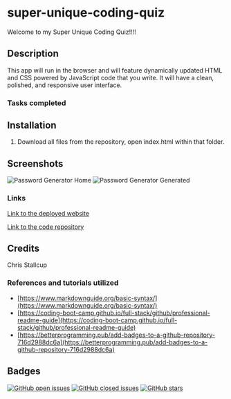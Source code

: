 # **super-unique-coding-quiz**

Welcome to my Super Unique Coding Quiz!!!!

## Description

This app will run in the browser and will feature dynamically updated HTML and CSS powered by JavaScript code that you write. It will have a clean, polished, and responsive user interface. 

### **Tasks completed**



## Installation

1. Download all files from the repository, open index.html within that folder.



## Screenshots

![Password Generator Home](home.png)
![Password Generator Generated](generated.png)

### **Links**

[Link to the deployed website](https://mrtofuuu.github.io/super-unique-coding-quiz/)

[Link to the code repository](https://github.com/MrTofuuu/super-unique-coding-quiz)


## Credits
Chris Stallcup


### References and tutorials utilized
* [https://www.markdownguide.org/basic-syntax/](https://www.markdownguide.org/basic-syntax/)
* [https://coding-boot-camp.github.io/full-stack/github/professional-readme-guide](https://coding-boot-camp.github.io/full-stack/github/professional-readme-guide)
* [https://betterprogramming.pub/add-badges-to-a-github-repository-716d2988dc6a](https://betterprogramming.pub/add-badges-to-a-github-repository-716d2988dc6a)

## Badges

[![GitHub open issues](https://img.shields.io/github/issues/MrTofuuu/super-unique-coding-quiz?style=for-the-badge)](https://github.com/MrTofuuu/super-unique-coding-quiz/issues)
[![GitHub closed issues](https://img.shields.io/github/issues-closed/MrTofuuu/super-unique-coding-quiz?style=for-the-badge)](https://img.shields.io/github/issues-closed/MrTofuuu/super-unique-coding-quiz?style=for-the-badge)
[![GitHub stars](https://img.shields.io/github/stars/MrTofuuu/super-unique-coding-quiz?style=for-the-badge)](https://github.com/MrTofuuu/super-unique-coding-quiz/stargazers)



